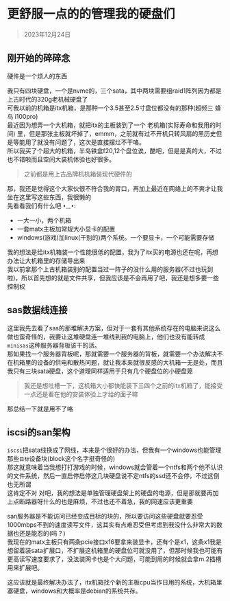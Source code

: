 # 更舒服一点的的管理我的硬盘们

> 2023年12月24日

## 刚开始的碎碎念

硬件是一个烦人的东西

我只有四块硬盘，一个是nvme的，三个sata，其中两块需要组raid1阵列因为都是上古时代的320g老机械硬盘了\
可我以前的机箱是itx机箱，是那种一个3.5甚至2.5寸盘位都没有的那种(超频三 蜂鸟 i100pro)\
最近因为想弄一个大机箱，就把itx的主板装到了一个 老机箱(实际寿命和我用的时间) 里，但是那张主板就坏掉了，emmm，之前就有过不开机只转风扇的黑历史但是等能用了就没有问题了，这次是直接摆烂不干咯。\
所以我买了个超大的机箱，半岛铁盒f20,12个盘位诶，酷吧，但是是真的大，不过也不错啦而且空间大装机体验也好很多。
> 之前都是用上古品牌机机箱装现代硬件的

那，我还是觉得这个大家伙很不符合我的胃口，再加上最近在网络上的不爽才让我坐在这里写这些东西，我很懒的\
先看看我们有什么吧 `•﹏•`:

- 一大一小，两个机箱
- 一套matx主板加常规大小显卡的配置
- windows(游戏)加linux(干别的)两个系统。一个要显卡，一个可能需要存储

我的想法是给itx机箱装一个性能很低的配置，我为了itx买的电源也还在呢，再想办法让大机箱里的存储导出来\
我以前拿那个上古机箱装别的配置当过一阵子的没什么用的服务器(不过也玩到啦)，所以首先想的就是文件共享，但我应该是不会再用了吧，我还是想多要一些控制权

## sas数据线连接

这里我先去看了sas的那堆解决方案，但对于一套有其他系统存在的电脑来说这么做也蛮奇怪的，我要让这堆硬盘连一堆线到我的电脑上，他们也没有能转成`minisas`这种服务器背板该干的活。\
那如果找一个服务器背板呢，那就需要一个服务器的背板，就需要一个办法解决不在机箱里的设备的供电和散热问题，就让我本来就很反感的大机箱一无是处，而且我只有三块sata硬盘，这个道理同样适用于只有几个硬盘位的小硬盘笼
> 我还是想吐槽一下，这机箱大小都快能装下三四个之前的itx机箱了，能接受一点还是看在他的安装体验上才给的面子嘛

那总结一下就是用不了咯

## iscsi的san架构

`iscsi`把sata线换成了网线，本来是个很好的办法，但我有一个windows也能管理那些`目标`设备块(block这个名字挺奇怪的)\
那这就意味着当我想打打游戏的时候，windows就会管着一个ntfs和两个他不认识的文件系统，然后一直启停启停这几块硬盘说不定ntfs的ssd还不会停，不过这倒也无所谓\
这肯定不对 对吧，我的想法是单独管理硬盘架上的硬盘的电源，但是那就要再加上点断路器呀什么的也是麻烦，不过也还不着急，我的网速应该更重要

san服务器是不能访问已经变成目标的块的，所以要访问这些硬盘就要忍受1000mbps不到的速度读写文件，这其实有点难忍受但考虑到我没什么非常大的数据也还是能忍的(吗？)\
我现在的matx主板只有两条pcie接口x16要拿来装显卡，还有个是x1，这条x1我是想留着装sata扩展口，不扩展这机箱里的硬盘位可就没用了，但那时候我也可能有更高读写速度要求了，没法装网卡也是个大问题，可能到用的时候就会拿m.2插槽用来扩展吧。

这应该就是最终解决办法了，itx机箱找个新的主板cpu当作日用的系统，大机箱里塞硬盘，windows和大概率是debian的系统共存。
